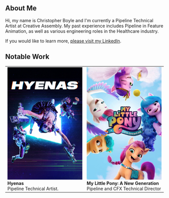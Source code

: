 ## About Me

Hi, my name is Christopher Boyle and I'm currently a Pipeline Technical Artist at Creative Assembly. My past experience includes Pipeline in Feature Animation, as well as various engineering roles in the Healthcare industry. 

If you would like to learn more, <a href="https://www.linkedin.com/in/christopher-boyle-66505459">please visit my LinkedIn</a>.

## Notable Work

<table>
<tr>
  <td width="50%">
      <img src="https://raw.githubusercontent.com/christopherboyle/christopherboyle/main/images/hyenas.jpg" alt="Hyenas"><br/>
      <b>Hyenas</b><br/>
      Pipeline Technical Artist.
  </td>
  <td width="50%">
      <img src="https://raw.githubusercontent.com/christopherboyle/christopherboyle/main/images/pony.jpg" alt="My Little Pony: A New Generation"><br/>
      <b>My Little Pony: A New Generation</b><br/>
      Pipeline and CFX Technical Director
  </td>
</tr>
    
</table>
